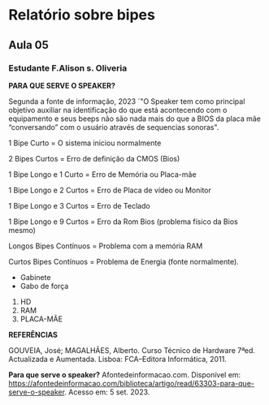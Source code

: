 # Relatório sobre bipes 
## Aula 05
### **Estudante** F.Alison s. Oliveria

**PARA QUE SERVE O SPEAKER?**

Segunda a fonte de informação, 2023 ´"O Speaker tem como principal objetivo auxiliar na identificação do que está acontecendo com o equipamento e seus beeps não são nada mais do que a BIOS da placa mãe “conversando” com o usuário através de sequencias sonoras". 


1 Bipe Curto = O sistema iniciou normalmente

2 Bipes Curtos = Erro de definição da CMOS (Bios)

1 Bipe Longo e 1 Curto = Erro de Memória ou Placa-mãe

1 Bipe Longo e 2 Curtos = Erro de Placa de vídeo ou Monitor

1 Bipe Longo e 3 Curtos = Erro de Teclado

1 Bipe Longo e 9 Curtos = Erro da Rom Bios (problema físico da Bios mesmo)

Longos Bipes Contínuos = Problema com a memória RAM

Curtos Bipes Contínuos = Problema de Energia (fonte normalmente).

- Gabinete
- Gabo de força
1. HD
2. RAM
3. PLACA-MÃE


**REFERÊNCIAS**

GOUVEIA, José; MAGALHÃES, Alberto. Curso Técnico de Hardware 7ªed. Actualizada e Aumentada. Lisboa: FCA–Editora Informática, 2011.

**Para que serve o speaker?** Afontedeinformacao.com. Disponível em: <https://afontedeinformacao.com/biblioteca/artigo/read/63303-para-que-serve-o-speaker>. Acesso em: 5 set. 2023.


